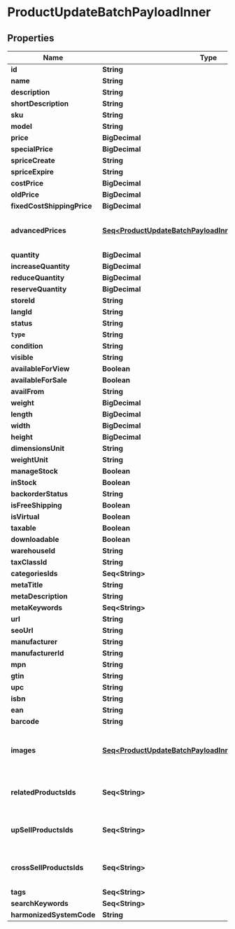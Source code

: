 

# ProductUpdateBatchPayloadInner


## Properties

Name | Type | Description | Notes
------------ | ------------- | ------------- | -------------
**id** | **String** |  | 
**name** | **String** |  |  [optional]
**description** | **String** |  |  [optional]
**shortDescription** | **String** |  |  [optional]
**sku** | **String** |  |  [optional]
**model** | **String** |  |  [optional]
**price** | **BigDecimal** |  |  [optional]
**specialPrice** | **BigDecimal** |  |  [optional]
**spriceCreate** | **String** |  |  [optional]
**spriceExpire** | **String** |  |  [optional]
**costPrice** | **BigDecimal** |  |  [optional]
**oldPrice** | **BigDecimal** |  |  [optional]
**fixedCostShippingPrice** | **BigDecimal** |  |  [optional]
**advancedPrices** | [**Seq&lt;ProductUpdateBatchPayloadInnerAdvancedPricesInner&gt;**](ProductUpdateBatchPayloadInnerAdvancedPricesInner.md) | If an empty array is passed, all entries will be deleted when the &#39;nested_items_update_behaviour&#39; parameter is set to &#39;replace&#39;. |  [optional]
**quantity** | **BigDecimal** |  |  [optional]
**increaseQuantity** | **BigDecimal** |  |  [optional]
**reduceQuantity** | **BigDecimal** |  |  [optional]
**reserveQuantity** | **BigDecimal** |  |  [optional]
**storeId** | **String** |  |  [optional]
**langId** | **String** |  |  [optional]
**status** | **String** |  |  [optional]
**`type`** | **String** |  |  [optional]
**condition** | **String** |  |  [optional]
**visible** | **String** |  |  [optional]
**availableForView** | **Boolean** |  |  [optional]
**availableForSale** | **Boolean** |  |  [optional]
**availFrom** | **String** |  |  [optional]
**weight** | **BigDecimal** |  |  [optional]
**length** | **BigDecimal** |  |  [optional]
**width** | **BigDecimal** |  |  [optional]
**height** | **BigDecimal** |  |  [optional]
**dimensionsUnit** | **String** |  |  [optional]
**weightUnit** | **String** |  |  [optional]
**manageStock** | **Boolean** |  |  [optional]
**inStock** | **Boolean** |  |  [optional]
**backorderStatus** | **String** |  |  [optional]
**isFreeShipping** | **Boolean** |  |  [optional]
**isVirtual** | **Boolean** |  |  [optional]
**taxable** | **Boolean** |  |  [optional]
**downloadable** | **Boolean** |  |  [optional]
**warehouseId** | **String** |  |  [optional]
**taxClassId** | **String** |  |  [optional]
**categoriesIds** | **Seq&lt;String&gt;** |  |  [optional]
**metaTitle** | **String** |  |  [optional]
**metaDescription** | **String** |  |  [optional]
**metaKeywords** | **Seq&lt;String&gt;** |  |  [optional]
**url** | **String** |  |  [optional]
**seoUrl** | **String** |  |  [optional]
**manufacturer** | **String** |  |  [optional]
**manufacturerId** | **String** |  |  [optional]
**mpn** | **String** |  |  [optional]
**gtin** | **String** |  |  [optional]
**upc** | **String** |  |  [optional]
**isbn** | **String** |  |  [optional]
**ean** | **String** |  |  [optional]
**barcode** | **String** |  |  [optional]
**images** | [**Seq&lt;ProductUpdateBatchPayloadInnerImagesInner&gt;**](ProductUpdateBatchPayloadInnerImagesInner.md) | Property &#39;nested_items_update_behaviour&#39; does not apply. Specified items will be added to existing product images |  [optional]
**relatedProductsIds** | **Seq&lt;String&gt;** | If an empty array is passed, all entries will be deleted when the &#39;nested_items_update_behaviour&#39; parameter is set to &#39;replace&#39;. |  [optional]
**upSellProductsIds** | **Seq&lt;String&gt;** | If an empty array is passed, all entries will be deleted when the &#39;nested_items_update_behaviour&#39; parameter is set to &#39;replace&#39;. |  [optional]
**crossSellProductsIds** | **Seq&lt;String&gt;** | If an empty array is passed, all entries will be deleted when the &#39;nested_items_update_behaviour&#39; parameter is set to &#39;replace&#39;. |  [optional]
**tags** | **Seq&lt;String&gt;** |  |  [optional]
**searchKeywords** | **Seq&lt;String&gt;** |  |  [optional]
**harmonizedSystemCode** | **String** |  |  [optional]



